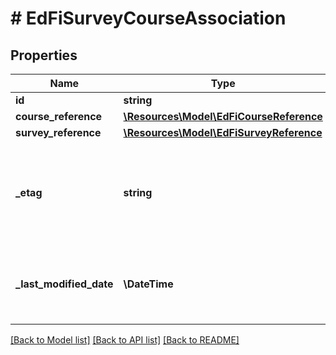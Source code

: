 # # EdFiSurveyCourseAssociation

## Properties

Name | Type | Description | Notes
------------ | ------------- | ------------- | -------------
**id** | **string** |  | [optional]
**course_reference** | [**\Resources\Model\EdFiCourseReference**](EdFiCourseReference.md) |  |
**survey_reference** | [**\Resources\Model\EdFiSurveyReference**](EdFiSurveyReference.md) |  |
**_etag** | **string** | A unique system-generated value that identifies the version of the resource. | [optional]
**_last_modified_date** | **\DateTime** | The date and time the resource was last modified. | [optional]

[[Back to Model list]](../../README.md#models) [[Back to API list]](../../README.md#endpoints) [[Back to README]](../../README.md)
